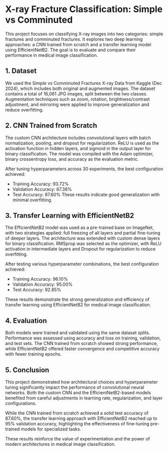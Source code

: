 # X-ray Fracture Classification: Simple vs Comminuted
This project focuses on classifying X-ray images into two categories: simple fractures and comminuted fractures. It explores two deep learning approaches: a CNN trained from scratch and a transfer learning model using EfficientNetB2. The goal is to evaluate and compare their performance in medical image classification.

## 1. Dataset
We used the Simple vs Comminuted Fractures X-ray Data from Kaggle (Dec 2024), which includes both original and augmented images. The dataset contains a total of 16,061 JPG images, split between the two classes. Augmentation techniques such as zoom, rotation, brightness/contrast adjustment, and mirroring were applied to improve generalization and reduce overfitting.

## 2. CNN Trained from Scratch
The custom CNN architecture includes convolutional layers with batch normalization, pooling, and dropout for regularization. ReLU is used as the activation function in hidden layers, and sigmoid in the output layer for binary classification. The model was compiled with the Adam optimizer, binary crossentropy loss, and accuracy as the evaluation metric.

After tuning hyperparameters across 30 experiments, the best configuration achieved:

- Training Accuracy: 93.72%
- Validation Accuracy: 87.38%
- Test Accuracy: 87.60%
These results indicate good generalization with minimal overfitting.

## 3. Transfer Learning with EfficientNetB2
The EfficientNetB2 model was used as a pre-trained base on ImageNet, with two strategies applied: full freezing of all layers and partial fine-tuning of deeper layers. The architecture was extended with custom dense layers for binary classification. RMSprop was selected as the optimizer, with ReLU activation in intermediate layers and Dropout for regularization to reduce overfitting.

After testing various hyperparameter combinations, the best configuration achieved:

- Training Accuracy: 96.10%
- Validation Accuracy: 95.00%
- Test Accuracy: 92.85%

These results demonstrate the strong generalization and efficiency of transfer learning using EfficientNetB2 for medical image classification.

## 4. Evaluation
Both models were trained and validated using the same dataset splits. Performance was assessed using accuracy and loss on training, validation, and test sets. The CNN trained from scratch showed strong performance, while EfficientNetB2 offered faster convergence and competitive accuracy with fewer training epochs.

## 5. Conclusion
This project demonstrated how architectural choices and hyperparameter tuning significantly impact the performance of convolutional neural networks. Both the custom CNN and the EfficientNetB2-based models benefited from careful adjustments in learning rate, regularization, and layer configurations.

While the CNN trained from scratch achieved a solid test accuracy of 87.60%, the transfer learning approach with EfficientNetB2 reached up to 95% validation accuracy, highlighting the effectiveness of fine-tuning pre-trained models for specialized tasks.

These results reinforce the value of experimentation and the power of modern architectures in medical image classification.

